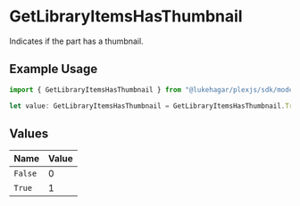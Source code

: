 # GetLibraryItemsHasThumbnail

Indicates if the part has a thumbnail.


## Example Usage

```typescript
import { GetLibraryItemsHasThumbnail } from "@lukehagar/plexjs/sdk/models/operations";

let value: GetLibraryItemsHasThumbnail = GetLibraryItemsHasThumbnail.True;
```

## Values

| Name    | Value   |
| ------- | ------- |
| `False` | 0       |
| `True`  | 1       |